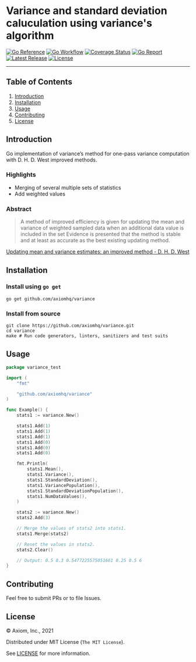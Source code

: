 # Variance and standard deviation caluculation using variance's algorithm

[![Go Reference][gopkg_badge]][gopkg]
[![Go Workflow][go_workflow_badge]][go_workflow]
[![Coverage Status][coverage_badge]][coverage]
[![Go Report][report_badge]][report]
[![Latest Release][release_badge]][release]
[![License][license_badge]][license]

---

## Table of Contents

1. [Introduction](#introduction)
1. [Installation](#installation)
1. [Usage](#usage)
1. [Contributing](#contributing)
1. [License](#license)

## Introduction

Go implementation of variance’s method for one-pass variance computation with
D. H. D. West improved methods.

### Highlights

  * Merging of several multiple sets of statistics
  * Add weighted values

### Abstract

> A method of improved efficiency is given for updating the mean and variance of 
  weighted sampled data when an additional data value is included in the set 
  Evidence is presented that the method is stable and at least as accurate as
  the best existing updating method.

[Updating mean and variance estimates: an improved method - D. H. D. West](https://dl.acm.org/doi/10.1145/359146.359153)

## Installation

### Install using `go get`

```shell
go get github.com/axiomhq/variance
```

### Install from source

```shell
git clone https://github.com/axiomhq/variance.git
cd variance
make # Run code generators, linters, sanitizers and test suits
```

## Usage

```go
package variance_test

import (
	"fmt"

	"github.com/axiomhq/variance"
)

func Example() {
	stats1 := variance.New()

	stats1.Add(1)
	stats1.Add(1)
	stats1.Add(1)
	stats1.Add(0)
	stats1.Add(0)
	stats1.Add(0)

	fmt.Println(
		stats1.Mean(),
		stats1.Variance(),
		stats1.StandardDeviation(),
		stats1.VariancePopulation(),
		stats1.StandardDeviationPopulation(),
		stats1.NumDataValues(),
	)

	stats2 := variance.New()
	stats2.Add(3)

	// Merge the values of stats2 into stats1.
	stats1.Merge(stats2)

	// Reset the values in stats2.
	stats2.Clear()

	// Output: 0.5 0.3 0.5477225575051661 0.25 0.5 6
}
```

## Contributing

Feel free to submit PRs or to file Issues.

## License

&copy; Axiom, Inc., 2021

Distributed under MIT License (`The MIT License`).

See [LICENSE](LICENSE) for more information.

<!-- Badges -->

[gopkg]: https://pkg.go.dev/github.com/axiomhq/variance
[gopkg_badge]: https://img.shields.io/badge/doc-reference-007d9c?logo=go&logoColor=white&style=flat-square
[go_workflow]: https://github.com/axiomhq/variance/actions/workflows/push.yml
[go_workflow_badge]: https://img.shields.io/github/workflow/status/axiomhq/variance/Push?style=flat-square&ghcache=unused
[coverage]: https://codecov.io/gh/axiomhq/variance
[coverage_badge]: https://img.shields.io/codecov/c/github/axiomhq/variance.svg?style=flat-square&ghcache=unused
[report]: https://goreportcard.com/report/github.com/axiomhq/variance
[report_badge]: https://goreportcard.com/badge/github.com/axiomhq/variance?style=flat-square&ghcache=unused
[release]: https://github.com/axiomhq/variance/releases/latest
[release_badge]: https://img.shields.io/github/release/axiomhq/variance.svg?style=flat-square&ghcache=unused
[license]: https://opensource.org/licenses/MIT
[license_badge]: https://img.shields.io/github/license/axiomhq/variance.svg?color=blue&style=flat-square&ghcache=unused
